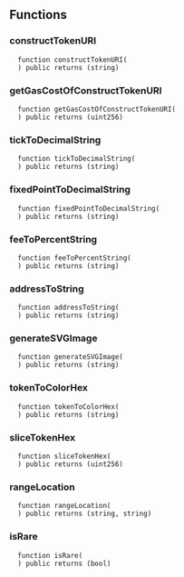 ## Functions

### constructTokenURI

```solidity
  function constructTokenURI(
  ) public returns (string)
```

### getGasCostOfConstructTokenURI

```solidity
  function getGasCostOfConstructTokenURI(
  ) public returns (uint256)
```

### tickToDecimalString

```solidity
  function tickToDecimalString(
  ) public returns (string)
```

### fixedPointToDecimalString

```solidity
  function fixedPointToDecimalString(
  ) public returns (string)
```

### feeToPercentString

```solidity
  function feeToPercentString(
  ) public returns (string)
```

### addressToString

```solidity
  function addressToString(
  ) public returns (string)
```

### generateSVGImage

```solidity
  function generateSVGImage(
  ) public returns (string)
```

### tokenToColorHex

```solidity
  function tokenToColorHex(
  ) public returns (string)
```

### sliceTokenHex

```solidity
  function sliceTokenHex(
  ) public returns (uint256)
```

### rangeLocation

```solidity
  function rangeLocation(
  ) public returns (string, string)
```

### isRare

```solidity
  function isRare(
  ) public returns (bool)
```
